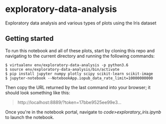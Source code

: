 # exploratory-data-analysis
Exploratory data analysis and various types of plots using the Iris dataset


## Getting started

To run this notebook and all of these plots, start by cloning this repo and navigating to
the current directory and running the following commands:

```
$ virtualenv env/exploratory-data-analysis -p python3.6
$ source env/exploratory-data-analysis/bin/activate
$ pip install jupyter numpy plotly scipy scikit-learn scikit-image
$ jupyter-notebook --NotebookApp.iopub_data_rate_limit=10000000000
```

Then copy the URL returned by the last command into your browser; it should look something like this:

> http://localhost:8889/?token=17bbe9525ee99e3...

Once you're in the notebook portal, navigate to *code>exploratory_iris.ipynb* to launch the notebook.
